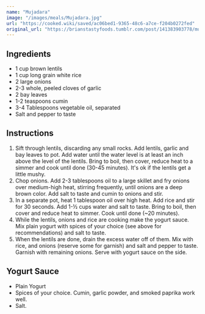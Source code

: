 ```yaml
---
name: "Mujadara"
image: "/images/meals/Mujadara.jpg"
url: "https://cooked.wiki/saved/ac06bed1-9365-48c6-a7ce-f204b0272fed"
original_url: "https://brianstastyfoods.tumblr.com/post/141383903778/mujadara"
---
```


## Ingredients

- 1 cup brown lentils
- 1 cup long grain white rice
- 2 large onions
- 2-3 whole, peeled cloves of garlic
- 2 bay leaves
- 1-2 teaspoons cumin
- 3-4 Tablespoons vegetable oil, separated
- Salt and pepper to taste

## Instructions

1. Sift through lentils, discarding any small rocks. Add lentils, garlic and bay leaves to pot. Add water until the water level is at least an inch above the level of the lentils. Bring to boil, then cover, reduce heat to a simmer and cook until done (30-45 minutes). It's ok if the lentils get a little mushy.
2. Chop onions. Add 2-3 tablespoons oil to a large skillet and fry onions over medium-high heat, stirring frequently, until onions are a deep brown color. Add salt to taste and cumin to onions and stir.
3. In a separate pot, heat 1 tablespoon oil over high heat. Add rice and stir for 30 seconds. Add 1-½ cups water and salt to taste. Bring to boil, then cover and reduce heat to simmer. Cook until done (~20 minutes).
4. While the lentils, onions and rice are cooking make the yogurt sauce. Mix plain yogurt with spices of your choice (see above for recommendations) and salt to taste.
5. When the lentils are done, drain the excess water off of them. Mix with rice, and onions (reserve some for garnish) and salt and pepper to taste. Garnish with remaining onions. Serve with yogurt sauce on the side.

## Yogurt Sauce

- Plain Yogurt
- Spices of your choice. Cumin, garlic powder, and smoked paprika work well.
- Salt.
